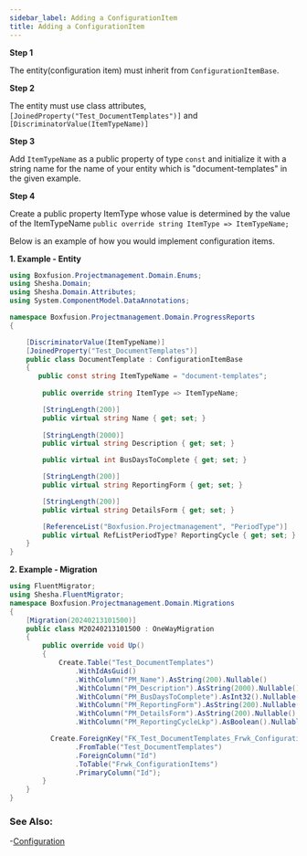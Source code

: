 ```yaml
---
sidebar_label: Adding a ConfigurationItem
title: Adding a ConfigurationItem
---
```


**Step 1**

The entity(configuration item) must inherit from `ConfigurationItemBase`.

**Step 2**

The entity must use class attributes, `[JoinedProperty("Test_DocumentTemplates")]` and `[DiscriminatorValue(ItemTypeName)]`

**Step 3**

Add `ItemTypeName` as a public property of type `const` and initialize it with a string name for the name of your entity which is "document-templates"  in the given example.

**Step 4**

Create a public property ItemType whose value is determined by the value of the ItemTypeName `public override string ItemType => ItemTypeName;`


Below is an example of how you would implement configuration items.

**1. Example - Entity**

```csharp
using Boxfusion.Projectmanagement.Domain.Enums;
using Shesha.Domain;
using Shesha.Domain.Attributes;
using System.ComponentModel.DataAnnotations;

namespace Boxfusion.Projectmanagement.Domain.ProgressReports
{

    [DiscriminatorValue(ItemTypeName)]
    [JoinedProperty("Test_DocumentTemplates")]
    public class DocumentTemplate : ConfigurationItemBase
    {
       public const string ItemTypeName = "document-templates";
    
        public override string ItemType => ItemTypeName;

        [StringLength(200)]
        public virtual string Name { get; set; }
     
        [StringLength(2000)]
        public virtual string Description { get; set; }

        public virtual int BusDaysToComplete { get; set; }

        [StringLength(200)]
        public virtual string ReportingForm { get; set; }

        [StringLength(200)]
        public virtual string DetailsForm { get; set; }

        [ReferenceList("Boxfusion.Projectmanagement", "PeriodType")]
        public virtual RefListPeriodType? ReportingCycle { get; set; }
    }
}
```

**2. Example - Migration**

```csharp
using FluentMigrator;
using Shesha.FluentMigrator;
namespace Boxfusion.Projectmanagement.Domain.Migrations
{
    [Migration(20240213101500)]
    public class M20240213101500 : OneWayMigration
    {
        public override void Up()
        {
            Create.Table("Test_DocumentTemplates")
                .WithIdAsGuid()
                .WithColumn("PM_Name").AsString(200).Nullable()
                .WithColumn("PM_Description").AsString(2000).Nullable()
                .WithColumn("PM_BusDaysToComplete").AsInt32().Nullable()
                .WithColumn("PM_ReportingForm").AsString(200).Nullable()
                .WithColumn("PM_DetailsForm").AsString(200).Nullable()
                .WithColumn("PM_ReportingCycleLkp").AsBoolean().Nullable();

          Create.ForeignKey("FK_Test_DocumentTemplates_Frwk_ConfigurationItems_Id")
                .FromTable("Test_DocumentTemplates")
                .ForeignColumn("Id")
                .ToTable("Frwk_ConfigurationItems")
                .PrimaryColumn("Id");
        }
    }
}

```

### See Also:

-[Configuration](/docs/fundamentals/configuration)